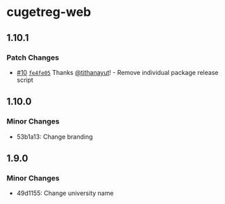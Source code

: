 # cugetreg-web

## 1.10.1

### Patch Changes

- [#10](https://github.com/tithanayut/cugetreg-playground/pull/10) [`fe4fe05`](https://github.com/tithanayut/cugetreg-playground/commit/fe4fe0597cfc340a39fc970296ea2d12209c3adb) Thanks [@tithanayut](https://github.com/tithanayut)! - Remove individual package release script

## 1.10.0

### Minor Changes

- 53b1a13: Change branding

## 1.9.0

### Minor Changes

- 49d1155: Change university name

